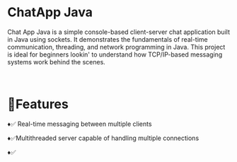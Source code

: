<h1>ChatApp Java</h1>
<p>
  Chat App Java is a simple console-based client-server chat application built in Java using sockets. It demonstrates the fundamentals of real-time communication, threading, and network programming in Java. This project is ideal for beginners lookin' to understand how TCP/IP-based messaging systems work behind the scenes.</p> <br>
<h1>🧠Features</h1>
<p>♦✅ Real-time messaging between multiple clients</p>
<p>♦✅Multithreaded server capable of handling multiple connections</p>
♦✅
